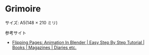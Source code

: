 # Grimoire

サイズ: A5(148 × 210 ミリ)

参考サイト

+ [Flipping Pages: Animation In Blender | Easy Step By Step Tutorial | Books | Magazines | Diaries etc.](https://youtu.be/ijRabIP8GnA?si=WzjXNqFs5Id69RGn)